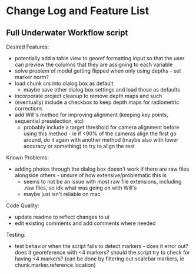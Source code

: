 # Change Log and Feature List

## Full Underwater Workflow script

Desired Features:
- potentially add a table view to georef formatting input so that the user can preview the columns that they are assigning to each variable
- solve problem of model getting flipped when only using depths - set marker norm?
- load chunk crs into dialog box as default
  - maybe save other dialog box settings and load those as defaults
- incorporate project cleanup to remove depth maps and such
- (eventually) include a checkbox to keep depth maps for radiometric corrections
- add Will's method for improving alignment (keeping key points, sequential preselection, etc)
  - probably include a target threshold for camera alignment before using this method - ie if <90% of the cameras align the first go around, do it again with another method (maybe also with lower accuracy or something) to try to align the rest

Known Problems:
- adding photos through the dialog box doesn't work if there are raw files alongside others - unsure of how extensive/problematic this is
    - seems to not be an issue with most raw file extensions, including .raw files, so idk what was going on with Will's
    - maybe just isn't reliable on mac

Code Quality:
- update readme to reflect changes to ui
- edit existing comments and add comments where needed


Testing:
- test behavior when the script fails to detect markers - does it error out? does it georeference with <4 markers? should the script try to check for having <4 markers? (can be done by filtering out scalebar markers, ie chunk.marker.reference.location)
